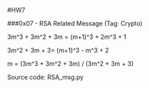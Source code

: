 #HW7

###0x07 - RSA Related Message (Tag: Crypto)

3m^3 + 3m^2 + 3m = (m+1)^3 + 2m^3 + 1

3m^2 + 3m + 3= (m+1)^3 - m^3 + 2

m = (3m^3 + 3m^2 + 3m) / (3m^2 + 3m + 3)

Source code: RSA_msg.py

